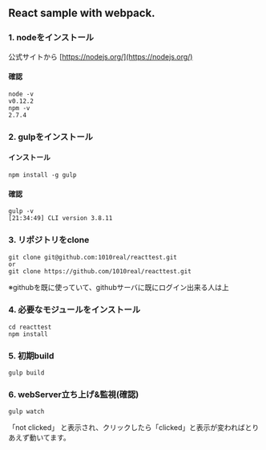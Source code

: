 ## React sample with webpack.

### 1. nodeをインストール

公式サイトから
[https://nodejs.org/](https://nodejs.org/)

#### 確認

```
node -v
v0.12.2
npm -v
2.7.4 
```

### 2. gulpをインストール

#### インストール
```
npm install -g gulp
```

#### 確認

```
gulp -v
[21:34:49] CLI version 3.8.11
```

### 3. リポジトリをclone

```
git clone git@github.com:1010real/reacttest.git
or 
git clone https://github.com/1010real/reacttest.git
```
※githubを既に使っていて、githubサーバに既にログイン出来る人は上

### 4. 必要なモジュールをインストール

```
cd reacttest
npm install
```

### 5. 初期build

```
gulp build
```

### 6. webServer立ち上げ&監視(確認)

```
gulp watch
```

「not clicked」 と表示され、クリックしたら「clicked」と表示が変わればとりあえず動いてます。
